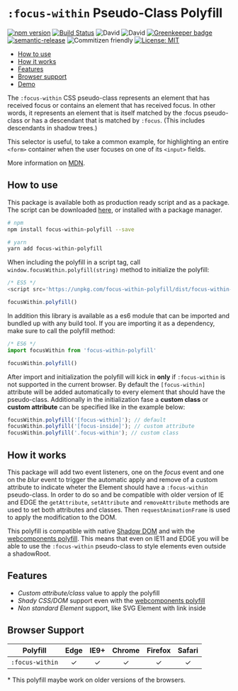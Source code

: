 # `:focus-within` Pseudo-Class Polyfill

[![npm version](https://badge.fury.io/js/focus-within-polyfill.svg)](https://badge.fury.io/js/focus-within-polyfill) [![Build Status](https://travis-ci.org/matteobad/focus-within-polyfill.svg?branch=master)](https://travis-ci.org/matteobad/focus-within-polyfill/) ![David](https://img.shields.io/david/dev/matteobad/focus-within-polyfill.svg) ![David](https://img.shields.io/david/matteobad/focus-within-polyfill.svg) [![Greenkeeper badge](https://badges.greenkeeper.io/matteobad/focus-within-polyfill.svg)](https://greenkeeper.io/)
[![semantic-release](https://img.shields.io/badge/%20%20%F0%9F%93%A6%F0%9F%9A%80-semantic--release-e10079.svg)](https://github.com/semantic-release/semantic-release) ![Commitizen friendly](https://img.shields.io/badge/commitizen-friendly-blue.svg) [![License: MIT](https://img.shields.io/badge/License-MIT-blue.svg)](https://opensource.org/licenses/MIT)

* [How to use](#hot-to-use)
* [How it works](#how-it-works)
* [Features](#features)
* [Browser support](#browser-support)
* [Demo](https://matteobad.github.io/focus-within-polyfill)

The `:focus-within` CSS pseudo-class represents an element that has received focus or contains an element that has received focus. In other words, it represents an element that is itself matched by the :focus pseudo-class or has a descendant that is matched by `:focus`. (This includes descendants in shadow trees.)

This selector is useful, to take a common example, for highlighting an entire `<form>` container when the user focuses on one of its `<input>` fields.

More information on [MDN](https://developer.mozilla.org/en-US/docs/Web/CSS/:focus-within).

## How to use

This package is available both as production ready script and as a package. The script can be downloaded [here](https://unpkg.com/focus-within-polyfill/dist/focus-within-polyfill.js), or installed with a package manager.

```sh
# npm
npm install focus-within-polyfill --save

# yarn
yarn add focus-within-polyfill
```

When including the polyfill in a script tag, call `window.focusWithin.polyfill(string)` method to initialize the polyfill:

```javascript
/* ES5 */
<script src='https://unpkg.com/focus-within-polyfill/dist/focus-within-polyfill.js'></script>

focusWithin.polyfill()
```

In addition this library is available as a es6 module that can be imported and bundled up with any build tool. If you are importing it as a dependency, make sure to call the polyfill method:

```javascript
/* ES6 */
import focusWithin from 'focus-within-polyfill'

focusWithin.polyfill()
```

After import and initialization the polyfill will kick in **only** if `:focus-within` is not supported in the current browser. By default the `[focus-within]` attribute will be added automatically to every element that should have the pseudo-class. Additionally in the initialization fase a **custom class** or **custom attribute** can be specified like in the example below:

```javascript
focusWithin.polyfill('[focus-within]'); // default
focusWithin.polyfill('[focus-inside]'); // custom attribute
focusWithin.polyfill('.focus-within'); // custom class
```

## How it works

This package will add two event listeners, one on the *focus* event and one on the *blur* event to trigger the automatic apply and remove of a custom attribute to indicate wheter the Element should have a `:focus-within` pseudo-class. In order to do so and be compatible with older version of IE and EDGE the `getAttribute`, `setAttribute` and `removeAttribute` methods are used to set both attributes and classes. Then `requestAnimationFrame` is used to apply the modification to the DOM.

This polyfill is compatible with native [Shadow DOM](https://developers.google.com/web/fundamentals/web-components/shadowdom#what) and with the [webcomponents polyfill](https://www.webcomponents.org/polyfills/). This means that even on IE11 and EDGE you will be able to use the `:focus-within` pseudo-class to style elements even outside a shadowRoot.

## Features

* _Custom attribute/class_ value to apply the polyfill
* _Shady CSS/DOM_ support even with the [webcomponents polyfill](https://www.webcomponents.org/polyfills/)
* _Non standard Element_ support, like SVG Element with link inside

## Browser Support

| Polyfill        | Edge | IE9+ | Chrome | Firefox | Safari |
| --------------- |:----:|:----:|:------:|:-------:|:------:|
| `:focus-within` | ✓    | ✓    | ✓      | ✓       | ✓      |

\* This polyfill maybe work on older versions of the browsers.